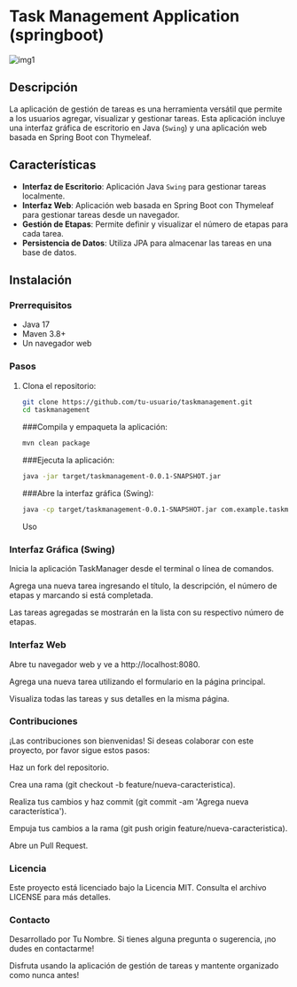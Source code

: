 # Task Management Application (springboot)

![img1](https://github.com/user-attachments/assets/aaafcb83-6aa6-4200-aa93-e7490b370fbf)
## Descripción
La aplicación de gestión de tareas es una herramienta versátil que permite a los usuarios agregar, visualizar y gestionar tareas. Esta aplicación incluye una interfaz gráfica de escritorio en Java (`Swing`) y una aplicación web basada en Spring Boot con Thymeleaf.

## Características
- **Interfaz de Escritorio**: Aplicación Java `Swing` para gestionar tareas localmente.
- **Interfaz Web**: Aplicación web basada en Spring Boot con Thymeleaf para gestionar tareas desde un navegador.
- **Gestión de Etapas**: Permite definir y visualizar el número de etapas para cada tarea.
- **Persistencia de Datos**: Utiliza JPA para almacenar las tareas en una base de datos.

## Instalación

### Prerrequisitos
- Java 17
- Maven 3.8+
- Un navegador web

### Pasos
1. Clona el repositorio:
   ```bash
   git clone https://github.com/tu-usuario/taskmanagement.git
   cd taskmanagement
   ```

   ###Compila y empaqueta la aplicación:
   
   ```bash
   mvn clean package
   ```
   ###Ejecuta la aplicación:

   ```bash
   java -jar target/taskmanagement-0.0.1-SNAPSHOT.jar
   ```
   ###Abre la interfaz gráfica (Swing):

      ```bash
      java -cp target/taskmanagement-0.0.1-SNAPSHOT.jar com.example.taskmanagement.TaskManager
   ```

   Uso
### Interfaz Gráfica (Swing)
Inicia la aplicación TaskManager desde el terminal o línea de comandos.

Agrega una nueva tarea ingresando el título, la descripción, el número de etapas y marcando si está completada.

Las tareas agregadas se mostrarán en la lista con su respectivo número de etapas.


### Interfaz Web
Abre tu navegador web y ve a http://localhost:8080.


Agrega una nueva tarea utilizando el formulario en la página principal.


Visualiza todas las tareas y sus detalles en la misma página.


### Contribuciones
¡Las contribuciones son bienvenidas! Si deseas colaborar con este proyecto, por favor sigue estos pasos:

Haz un fork del repositorio.

Crea una rama (git checkout -b feature/nueva-caracteristica).

Realiza tus cambios y haz commit (git commit -am 'Agrega nueva característica').

Empuja tus cambios a la rama (git push origin feature/nueva-caracteristica).

Abre un Pull Request.

### Licencia
Este proyecto está licenciado bajo la Licencia MIT. Consulta el archivo LICENSE para más detalles.

### Contacto
Desarrollado por Tu Nombre. Si tienes alguna pregunta o sugerencia, ¡no dudes en contactarme!

Disfruta usando la aplicación de gestión de tareas y mantente organizado como nunca antes!
   
